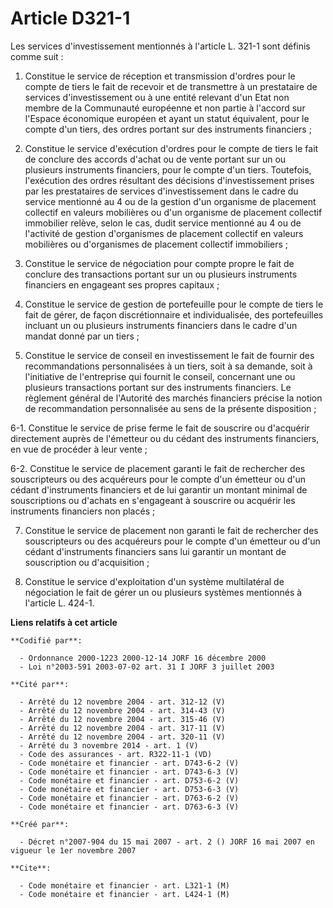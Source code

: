 # Article D321-1

Les services d'investissement mentionnés à l'article L. 321-1 sont définis comme suit :

1. Constitue le service de réception et transmission d'ordres pour le compte de tiers le fait de recevoir et de transmettre à
un prestataire de services d'investissement ou à une entité relevant d'un Etat non membre de la Communauté européenne et non
partie à l'accord sur l'Espace économique européen et ayant un statut équivalent, pour le compte d'un tiers, des ordres
portant sur des instruments financiers ;

2. Constitue le service d'exécution d'ordres pour le compte de tiers le fait de conclure des accords d'achat ou de vente
portant sur un ou plusieurs instruments financiers, pour le compte d'un tiers. Toutefois, l'exécution des ordres résultant
des décisions d'investissement prises par les prestataires de services d'investissement dans le cadre du service mentionné au
4 ou de la gestion d'un organisme de placement collectif en valeurs mobilières ou d'un organisme de placement collectif
immobilier relève, selon le cas, dudit service mentionné au 4 ou de l'activité de gestion d'organismes de placement collectif
en valeurs mobilières ou d'organismes de placement collectif immobiliers ;

3. Constitue le service de négociation pour compte propre le fait de conclure des transactions portant sur un ou plusieurs
instruments financiers en engageant ses propres capitaux ;

4. Constitue le service de gestion de portefeuille pour le compte de tiers le fait de gérer, de façon discrétionnaire et
individualisée, des portefeuilles incluant un ou plusieurs instruments financiers dans le cadre d'un mandat donné par un
tiers ;

5. Constitue le service de conseil en investissement le fait de fournir des recommandations personnalisées à un tiers, soit à
sa demande, soit à l'initiative de l'entreprise qui fournit le conseil, concernant une ou plusieurs transactions portant sur
des instruments financiers. Le règlement général de l'Autorité des marchés financiers précise la notion de recommandation
personnalisée au sens de la présente disposition ;

6-1. Constitue le service de prise ferme le fait de souscrire ou d'acquérir directement auprès de l'émetteur ou du cédant des
instruments financiers, en vue de procéder à leur vente ;

6-2. Constitue le service de placement garanti le fait de rechercher des souscripteurs ou des acquéreurs pour le compte d'un
émetteur ou d'un cédant d'instruments financiers et de lui garantir un montant minimal de souscriptions ou d'achats en
s'engageant à souscrire ou acquérir les instruments financiers non placés ;

7. Constitue le service de placement non garanti le fait de rechercher des souscripteurs ou des acquéreurs pour le compte
d'un émetteur ou d'un cédant d'instruments financiers sans lui garantir un montant de souscription ou d'acquisition ;

8. Constitue le service d'exploitation d'un système multilatéral de négociation le fait de gérer un ou plusieurs systèmes
mentionnés à l'article L. 424-1.

**Liens relatifs à cet article**

	**Codifié par**:

	  - Ordonnance 2000-1223 2000-12-14 JORF 16 décembre 2000
	  - Loi n°2003-591 2003-07-02 art. 31 I JORF 3 juillet 2003

	**Cité par**:

	  - Arrêté du 12 novembre 2004 - art. 312-12 (V)
	  - Arrêté du 12 novembre 2004 - art. 314-43 (V)
	  - Arrêté du 12 novembre 2004 - art. 315-46 (V)
	  - Arrêté du 12 novembre 2004 - art. 317-11 (V)
	  - Arrêté du 12 novembre 2004 - art. 320-11 (V)
	  - Arrêté du 3 novembre 2014 - art. 1 (V)
	  - Code des assurances - art. R322-11-1 (VD)
	  - Code monétaire et financier - art. D743-6-2 (V)
	  - Code monétaire et financier - art. D743-6-3 (V)
	  - Code monétaire et financier - art. D753-6-2 (V)
	  - Code monétaire et financier - art. D753-6-3 (V)
	  - Code monétaire et financier - art. D763-6-2 (V)
	  - Code monétaire et financier - art. D763-6-3 (V)

	**Créé par**:

	  - Décret n°2007-904 du 15 mai 2007 - art. 2 () JORF 16 mai 2007 en vigueur le 1er novembre 2007

	**Cite**:

	  - Code monétaire et financier - art. L321-1 (M)
	  - Code monétaire et financier - art. L424-1 (M)
